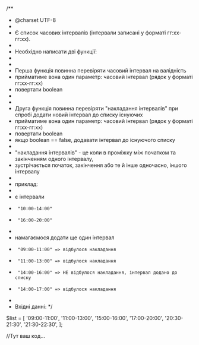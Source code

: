 /**
 * @charset UTF-8
 *
 * Є список часових інтервалів (інтервали записані у форматі гг:хх-гг:хх).
 *
 * Необхідно написати дві функції:
 *
 *
 * Перша функція повинна перевіряти часовий інтервал на валідність
 * 	прийматиме вона один параметр: часовий інтервал (рядок у форматі гг:хх-гг:хх)
 * 	повертати boolean
 *
 *
 * Друга функція повинна перевіряти "накладання інтервалів" при спробі додати новий інтервал до списку існуючих
 * 	прийматиме вона один параметр: часовий інтервал (рядок у форматі гг:хх-гг:хх)
 *  повертати boolean
 *  якщо boolean == false, додавати інтервал до існуючого списку
 *
 *  "накладання інтервалів" - це коли в проміжку між початком та закінченням одного інтервалу,
 *   зустрічається початок, закінчення або те й інше одночасно, іншого інтервалу
 *
 *  приклад:
 *
 *  є інтервали
 *  	"10:00-14:00"
 *  	"16:00-20:00"
 *
 *  намагаємося додати ще один інтервал
 *  	"09:00-11:00" => відбулося накладання
 *  	"11:00-13:00" => відбулося накладання
 *  	"14:00-16:00" => НЕ відбулося накладання, інтервал додано до списку
 *  	"14:00-17:00" => відбулося накладання
 *
 * Вхідні данні:
 */

$list = [
  '09:00-11:00',
  '11:00-13:00',
  '15:00-16:00',
  '17:00-20:00',
  '20:30-21:30',
  '21:30-22:30',
];

//Тут ваш код...
